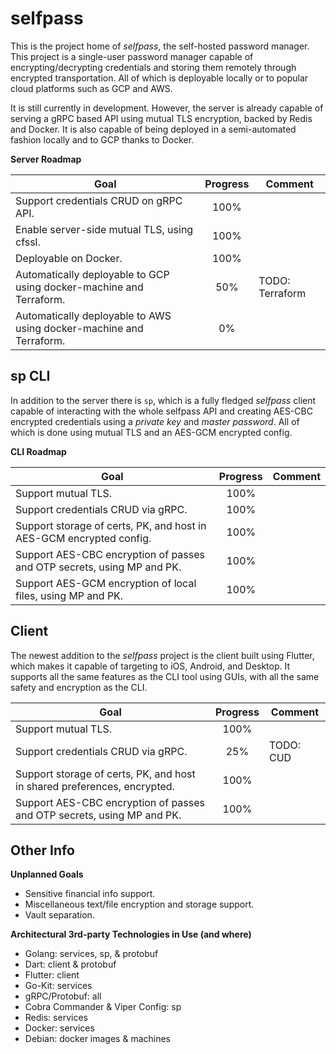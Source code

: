 # selfpass

This is the project home of *selfpass*, the self-hosted password manager. This project is
a single-user password manager capable of encrypting/decrypting credentials and storing them
remotely through encrypted transportation. All of which is deployable locally or to popular cloud
platforms such as GCP and AWS.

It is still currently in development. However, the server is already capable of serving a gRPC
based API using mutual TLS encryption, backed by Redis and Docker. It is also capable of being
deployed in a semi-automated fashion locally and to GCP thanks to Docker.

**Server Roadmap**

| Goal                                                                | Progress | Comment         |
| ---                                                                 | :---:    | ---             |
| Support credentials CRUD on gRPC API.                               | 100%     |                 |
| Enable server-side mutual TLS, using cfssl.                         | 100%     |                 |
| Deployable on Docker.                                               | 100%     |                 |
| Automatically deployable to GCP using docker-machine and Terraform. | 50%      | TODO: Terraform |
| Automatically deployable to AWS using docker-machine and Terraform. | 0%       |                 |

## sp CLI

In addition to the server there is `sp`, which is a fully fledged *selfpass* client capable of
interacting with the whole selfpass API and creating AES-CBC encrypted credentials using a *private
key* and *master password*. All of which is done using mutual TLS and an AES-GCM encrypted config.

**CLI Roadmap**

| Goal                                                                   | Progress | Comment |
| ---                                                                    | :---:    | ---     |
| Support mutual TLS.                                                    | 100%     |         |
| Support credentials CRUD via gRPC.                                     | 100%     |         |
| Support storage of certs, PK, and host in AES-GCM encrypted config.    | 100%     |         |
| Support AES-CBC encryption of passes and OTP secrets, using MP and PK. | 100%     |         |
| Support AES-GCM encryption of local files, using MP and PK.            | 100%     |         |

## Client

The newest addition to the *selfpass* project is the client built using Flutter, which makes it
capable of targeting to iOS, Android, and Desktop. It supports all the same features as the CLI tool
using GUIs, with all the same safety and encryption as the CLI.

| Goal                                                                     | Progress | Comment   |
| ---                                                                      | :---:    | ---       |
| Support mutual TLS.                                                      | 100%     |           |
| Support credentials CRUD via gRPC.                                       | 25%      | TODO: CUD |
| Support storage of certs, PK, and host in shared preferences, encrypted. | 100%     |           |
| Support AES-CBC encryption of passes and OTP secrets, using MP and PK.   | 100%     |           |

## Other Info

**Unplanned Goals**

- Sensitive financial info support.
- Miscellaneous text/file encryption and storage support.
- Vault separation.

**Architectural 3rd-party Technologies in Use (and where)**

- Golang: services, sp, & protobuf
- Dart: client & protobuf
- Flutter: client
- Go-Kit: services
- gRPC/Protobuf: all
- Cobra Commander & Viper Config: sp
- Redis: services
- Docker: services
- Debian: docker images & machines
